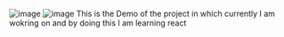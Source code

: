 ![image](https://user-images.githubusercontent.com/96679838/221843510-f30cb1ba-1633-4a72-a49c-1a9afc18d9b1.png)
![image](https://user-images.githubusercontent.com/96679838/221843676-d2db3555-5368-4ed1-bffa-c7f3ac0a5121.png)
This is the Demo of the project in which currently I am wokring on and by doing this I am learning react
